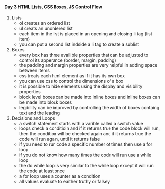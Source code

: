 #### Day 3 HTML Lists, CSS Boxes, JS Control Flow
  1. Lists
     - ol creates an ordered list
     - ul creats an unordered list
     - each item in the list is placed in an opening and closing li tag (list item)
     - you can put a second list indside a li tag to create a sublist
  2. Boxes
     - every box has three availible properties that can be adjusted to control its apperance (border, margin, padding)
     - the padding and margin properties are very helpful in adding space between items
     - css treats each html element as if it has its own box
     - you can use css to control the dimensions of a box
     - it is possible to hide elements using the display and visibility properties
     - block level boxes can be made into inline boxes and inline boxes can be made into block boxes
     - legibility can be improved by controlling the width of boxes containg text and the leading
  3. Decisions and Loops
     - a switch statement starts with a varible called a switch value
     - loops check a conditioin and if it returns true the code block will run, then the condition will be checked again and it it returns        true the code will run again, until it returns false
     - if you need to run code a specific number of times then use a for loop
     - if you do not know how many times the code will run use a while loop
     - the do while loop is very similar to the while loop except it will run the code at least once
     - a for loop uses a counter as a condition
     - all values evaluate to eaither truthy or falsey
